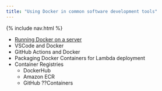 ```yaml
---
title: "Using Docker in common software development tools"
---
```


{% include nav.html %}

- [Running Docker on a server](running.docker.on.a.server.md)
- VSCode and Docker
- GitHub Actions and Docker
- Packaging Docker Containers for Lambda deployment
- Container Registries
  - DockerHub
  - Amazon ECR
  - GitHub ??Containers

